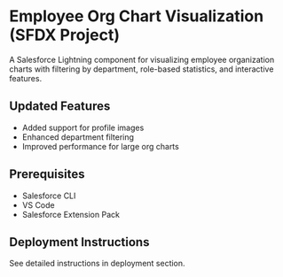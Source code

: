 # Employee Org Chart Visualization (SFDX Project)

A Salesforce Lightning component for visualizing employee organization charts with filtering by department, role-based statistics, and interactive features.

## Updated Features
- Added support for profile images
- Enhanced department filtering
- Improved performance for large org charts

## Prerequisites
- Salesforce CLI
- VS Code
- Salesforce Extension Pack

## Deployment Instructions
See detailed instructions in deployment section.